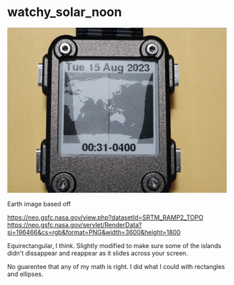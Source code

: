# watchy_solar_noon

![](watchy_solar_noon.jpg)

Earth image based off

https://neo.gsfc.nasa.gov/view.php?datasetId=SRTM_RAMP2_TOPO
https://neo.gsfc.nasa.gov/servlet/RenderData?si=196466&cs=rgb&format=PNG&width=3600&height=1800


Equirectangular, I think. Slightly modified to make sure some of the islands didn't dissappear and reappear as it slides across your screen.

No guarentee that any of my math is right. I did what I could with rectangles and ellipses.
